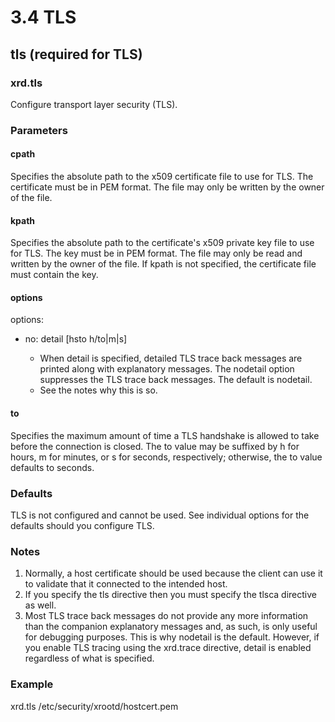 # 3.4 TLS

tls (required for TLS)
------------------------

### xrd.tls

Configure transport layer security (TLS).

### Parameters

#### cpath
Specifies the absolute path to the x509 certificate file to use for TLS. 
The certificate must be in PEM format. The file may only be written by the 
owner of the file.

#### kpath
Specifies the absolute path to the certificate's x509 private key file to 
use for TLS. The key must be in PEM format. The file may only be read and 
written by the owner of the file. If kpath is not specified, the 
certificate file must contain the key.

#### options
options:
  - no: detail
  [hsto h/to|m|s]

    - When detail is specified, detailed TLS trace back messages are 
printed along with explanatory messages. The nodetail option suppresses 
the TLS trace back messages. The default is nodetail.
    - See the notes why this is so.

#### to
Specifies the maximum amount of time a TLS handshake is allowed to take 
before the connection is closed. The to value may be suffixed by h for 
hours, m for minutes, or s for seconds, respectively; otherwise, the to 
value defaults to seconds.

### Defaults

TLS is not configured and cannot be used. See individual options for the 
defaults should you configure TLS.

### Notes

1) Normally, a host certificate should be used because the client can use 
it to validate that it connected to the intended host.
2) If you specify the tls directive then you must specify the tlsca 
directive as well.
3) Most TLS trace back messages do not provide any more information than 
the companion explanatory messages and, as such, is only useful for 
debugging purposes. This is why nodetail is the default. However, if you 
enable TLS tracing using the xrd.trace directive, detail is enabled 
regardless of what is specified.

### Example

xrd.tls
/etc/security/xrootd/hostcert.pem